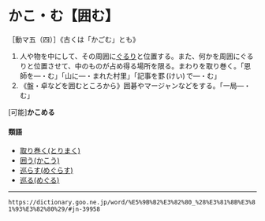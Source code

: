 # かこ・む【囲む】

［動マ五（四）］《古くは「かごむ」とも》
1.  人や物を中にして、その周囲に[ぐるり](ぐるり)と位置する。また、何かを周囲にぐるりと位置させて、中のものが占め得る場所を限る。まわりを取り巻く。「恩師を―・む」「山に―・まれた村里」「記事を罫 (けい) で―・む」
2.  《盤・卓などを囲むところから》囲碁やマージャンなどをする。「一局―・む」
    

\[可能\]**かこめる**

#### 類語

-   [取り巻く(とりまく)](https://dictionary.goo.ne.jp/word/%E5%8F%96%E5%B7%BB%E3%81%8F/#jn-161397)
-   [囲う(かこう)](https://dictionary.goo.ne.jp/word/%E5%9B%B2%E3%81%86/#jn-39836)
-   [巡らす(めぐらす)](https://dictionary.goo.ne.jp/word/%E5%B7%A1%E3%82%89%E3%81%99/#jn-217240)
-   [巡る(めぐる)](https://dictionary.goo.ne.jp/word/%E5%B7%A1%E3%82%8B/#jn-217262)

---
`https://dictionary.goo.ne.jp/word/%E5%9B%B2%E3%82%80_%28%E3%81%8B%E3%81%93%E3%82%80%29/#jn-39958`